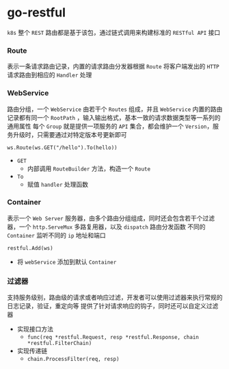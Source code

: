 # go-restful

`k8s` 整个 `REST` 路由都是基于该包，通过链式调用来构建标准的 `RESTful API` 接口

### Route

表示一条请求路由记录，内置的请求路由分发器根据 `Route` 将客户端发出的 `HTTP` 请求路由到相应的 `Handler` 处理

### WebService

路由分组，一个 `WebService` 由若干个 `Routes` 组成，并且 `WebService` 内置的路由记录都有同一个 `RootPath`
，输入输出格式，基本一致的请求数据类型等一系列的通用属性
每个 `Group` 就是提供一项服务的 `API` 集合，都会维护一个 `Version`，服务升级时，只需要通过对特定版本号更新即可

`ws.Route(ws.GET("/hello").To(hello))`

- `GET`
    - 内部调用 `RouteBuilder` 方法，构造一个 `Route`
- `To`
    - 赋值 `handler` 处理函数

### Container

表示一个 `Web Server` 服务器，由多个路由分组组成，同时还会包含若干个过滤器，一个 `http.ServeMux` 多路复用器，以及 `dispatch`
路由分发函数
不同的 `Container` 监听不同的 `ip` 地址和端口

`restful.Add(ws)`

- 将 `webService` 添加到默认 `Container`

### 过滤器

支持服务级别，路由级的请求或者响应过滤，开发者可以使用过滤器来执行常规的日志记录，验证，重定向等
提供了针对请求响应的钩子，同时还可以自定义过滤器

- 实现接口方法
    - `func(req *restful.Request, resp *restful.Response, chain *restful.FilterChain)`
- 实现传递链
    - `chain.ProcessFilter(req, resp)`
